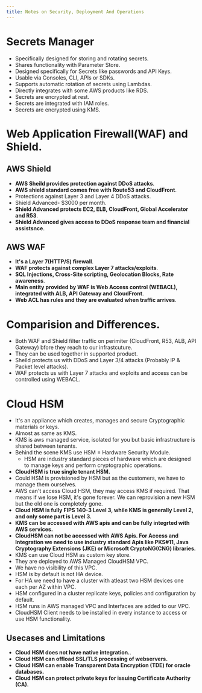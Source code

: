 ```yaml
---
title: Notes on Security, Deployment And Operations
---
```


# Secrets Manager
- Specifically designed for storing and rotating secrets.
- Shares functionality with Parameter Store.
- Designed specifically for Secrets like passwords and API Keys.
- Usable via Consoles, CLI, APIs or SDKs.
- Supports automatic rotation of secrets using Lambdas.
- Directly integrates with some AWS products like RDS.
- Secrets are encrypted at rest.
- Secrets are integrated with IAM roles.
- Secrets are encrypted using KMS.

# Web Application Firewall(WAF) and Shield.

## AWS Shield
- **AWS Sheild provides protection against DDoS attacks**.
- **AWS shield standard comes free with Route53 and CloudFront**.
- Protections against Layer 3 and Layer 4 DDoS attacks.
- Shield Advanced- $3000 per month.
- **Shield Advanced protects EC2, ELB, CloudFront, Global Accelerator and R53**.
- **Shield Advanced gives access to DDoS response team and financial assistsnce**.

## AWS WAF
- **It's a Layer 7(HTTP/S) firewall**.
- **WAF protects against complex Layer 7 attacks/exploits**.
- **SQL Injections, Cross-Site scripting, Geolocation Blocks, Rate awareness**.
- **Main entity provided by WAF is Web Access control (WEBACL), integrated with ALB, API Gateway and CloudFront**.
- **Web ACL has rules and they are evaluated when traffic arrives**.

# Comparision and Differences.
- Both WAF and Shield filter traffic on perimiter (CloudFront, R53, ALB, API Gateway) bfore they reach to our infrastcuture.
- They can be used together in supported product.
- Sheild protects us with DDoS and Layer 3/4 attacks (Probably IP & Packet level attacks).
- WAF protects us with Layer 7 attacks and exploits and access can be controlled using WEBACL.

# Cloud HSM
- It's an appliance which creates, manages and secure Cryptographic materials or keys.
- Almost as same as KMS.
- KMS is aws managed service, isolated for you but basic infrastructure is shared between tenants.
- Behind the scene KMS use HSM = Hardware Security Module.
    - HSM are industry standard pieces of hardware which are designed to manage keys and perform cryptographic operations.
- **CloudHSM is true single tenant HSM.**
- Could HSM is provisioned by HSM but as the customers, we have to manage them ourselves. 
- AWS can't access Cloud HSM, they may access KMS if required. That means if we lose HSM, it's gone forever. We can reprovision a new HSM but the old one is completely gone.
- **Cloud HSM is fully FIPS 140-3 Level 3, while KMS is generally Level 2, and only some part is Level 3.**
- **KMS can be accessed with AWS apis and can be fully integrted with AWS services.**
- **CloudHSM can not be accessed with AWS Apis. For Access and Integration we need to use industry standard Apis like PKS#11, Java Cryptography Extensions (JKE) or Microsoft CryptoNG(CNG) libraries.**
- KMS can use Cloud HSM as custom key store. 
- They are deployed to AWS Managed CloudHSM VPC. 
- We have no visibility of this VPC.
- HSM is by default is not HA device. 
- For HA we need to have a cluster with atleast two HSM devices one each per AZ within VPC.
- HSM configured in a cluster replicate keys, policies and configuration by default.
- HSM runs in AWS managed VPC and Interfaces are added to our VPC.
- CloudHSM Client needs to be installed in every instance to access or use HSM functionality.

## Usecases and Limitations 
- **Cloud HSM does not have native integration.**.
- **Cloud HSM can offload SSL/TLS processing of webservers.**
- **Cloud HSM can enable Transparent Data Encryption (TDE) for oracle databases.**
- **Cloud HSM can protect private keys for issuing Certificate Authority (CA).**